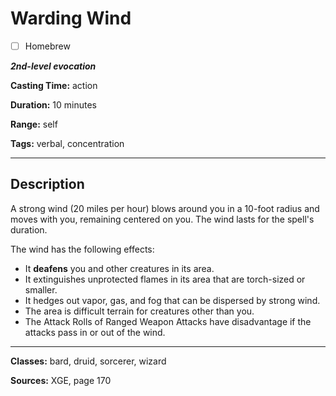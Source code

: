 # Warding Wind

- [ ] Homebrew

***2nd-level evocation***

**Casting Time:** action

**Duration:** 10 minutes

**Range:** self

**Tags:** verbal, concentration

---

## Description
A strong wind (20 miles per hour) blows around you in a 10-foot radius and moves with you, remaining centered on you.
The wind lasts for the spell's duration.

The wind has the following effects:
- It **deafens** you and other creatures in its area.
- It extinguishes unprotected flames in its area that are torch-sized or smaller.
- It hedges out vapor, gas, and fog that can be dispersed by strong wind.
- The area is difficult terrain for creatures other than you.
- The Attack Rolls of Ranged Weapon Attacks have disadvantage if the attacks pass in or out of the wind.

---

**Classes:** bard, druid, sorcerer, wizard

**Sources:** XGE, page 170
